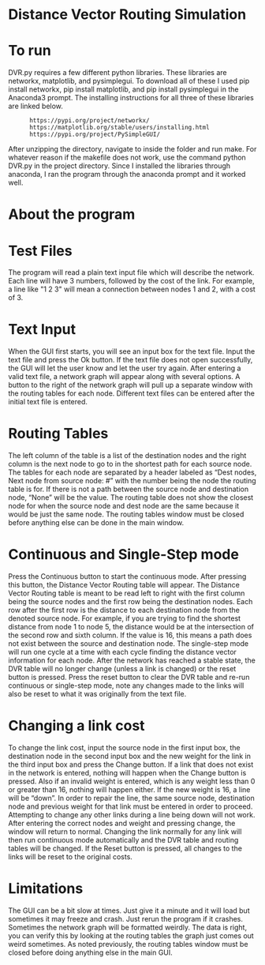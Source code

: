 # Distance Vector Routing Simulation

# To run
DVR.py requires a few different python libraries. These libraries are networkx,
matplotlib, and pysimplegui. To download all of these I used pip install networkx, pip
install matplotlib, and pip install pysimplegui in the Anaconda3 prompt. The installing
instructions for all three of these libraries are linked below.

          https://pypi.org/project/networkx/
          https://matplotlib.org/stable/users/installing.html
          https://pypi.org/project/PySimpleGUI/
          
After unzipping the directory, navigate to inside the folder and run make. For whatever
reason if the makefile does not work, use the command python DVR.py in the project
directory. Since I installed the libraries through anaconda, I ran the program through the
anaconda prompt and it worked well.

# About the program

# Test Files

The program will read a plain text input file which will describe the network. Each line will have 3 numbers,
followed by the cost of the link. For example, a line like "1 2 3" will mean a connection between nodes 1 and 2, 
with a cost of 3.

# Text Input

When the GUI first starts, you will see an input box for the text file. Input the text file and
press the Ok button. If the text file does not open successfully, the GUI will let the user
know and let the user try again. After entering a valid text file, a network graph will
appear along with several options. A button to the right of the network graph will pull up
a separate window with the routing tables for each node. Different text files can be
entered after the initial text file is entered.

# Routing Tables

The left column of the table is a list of the destination nodes and the right column is the
next node to go to in the shortest path for each source node. The tables for each node
are separated by a header labeled as “Dest nodes, Next node from source node: #” with
the number being the node the routing table is for. If there is not a path between the
source node and destination node, “None” will be the value. The routing table does not
show the closest node for when the source node and dest node are the same because
it would be just the same node. The routing tables window must be closed before
anything else can be done in the main window.

# Continuous and Single-Step mode

Press the Continuous button to start the continuous mode. After pressing this button,
the Distance Vector Routing table will appear. The Distance Vector Routing table is
meant to be read left to right with the first column being the source nodes and the first
row being the destination nodes. Each row after the first row is the distance to each
destination node from the denoted source node. For example, if you are trying to find
the shortest distance from node 1 to node 5, the distance would be at the intersection of
the second row and sixth column. If the value is 16, this means a path does not exist
between the source and destination node. The single-step mode will run one cycle at a
time with each cycle finding the distance vector information for each node. After the
network has reached a stable state, the DVR table will no longer change (unless a link
is changed) or the reset button is pressed. Press the reset button to clear the DVR table
and re-run continuous or single-step mode, note any changes made to the links will also
be reset to what it was originally from the text file.

# Changing a link cost

To change the link cost, input the source node in the first input box, the destination node
in the second input box and the new weight for the link in the third input box and press
the Change button. If a link that does not exist in the network is entered, nothing will
happen when the Change button is pressed. Also if an invalid weight is entered, which
is any weight less than 0 or greater than 16, nothing will happen either. If the new
weight is 16, a line will be “down”. In order to repair the line, the same source node,
destination node and previous weight for that link must be entered in order to proceed.
Attempting to change any other links during a line being down will not work. After
entering the correct nodes and weight and pressing change, the window will return to
normal. Changing the link normally for any link will then run continuous mode
automatically and the DVR table and routing tables will be changed. If the Reset button
is pressed, all changes to the links will be reset to the original costs.

# Limitations

The GUI can be a bit slow at times. Just give it a minute and it will load but sometimes it
may freeze and crash. Just rerun the program if it crashes. Sometimes the network
graph will be formatted weirdly. The data is right, you can verify this by looking at the
routing tables the graph just comes out weird sometimes. As noted previously, the
routing tables window must be closed before doing anything else in the main GUI.
